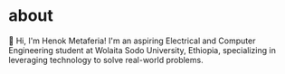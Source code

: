 # about
👋 Hi, I'm Henok Metaferia! I'm an aspiring Electrical and Computer Engineering student at Wolaita Sodo University, Ethiopia, specializing in leveraging technology to solve real-world problems.
